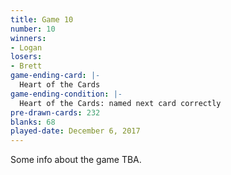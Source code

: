 ```yaml
---
title: Game 10
number: 10
winners: 
- Logan
losers: 
- Brett
game-ending-card: |-
  Heart of the Cards
game-ending-condition: |-
  Heart of the Cards: named next card correctly
pre-drawn-cards: 232
blanks: 68
played-date: December 6, 2017
---
```

Some info about the game TBA.
